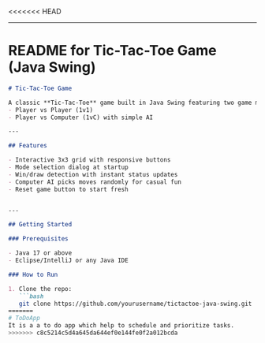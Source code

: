 <<<<<<< HEAD

---

# README for Tic-Tac-Toe Game (Java Swing)

```markdown
# Tic-Tac-Toe Game

A classic **Tic-Tac-Toe** game built in Java Swing featuring two game modes:  
- Player vs Player (1v1)  
- Player vs Computer (1vC) with simple AI  

---

## Features

- Interactive 3x3 grid with responsive buttons  
- Mode selection dialog at startup  
- Win/draw detection with instant status updates  
- Computer AI picks moves randomly for casual fun  
- Reset game button to start fresh  


---

## Getting Started

### Prerequisites

- Java 17 or above  
- Eclipse/IntelliJ or any Java IDE  

### How to Run

1. Clone the repo:  
   ```bash
   git clone https://github.com/yourusername/tictactoe-java-swing.git
=======
# ToDoApp
It is a a to do app which help to schedule and prioritize tasks.
>>>>>>> c8c5214c5d4a645da644ef0e144fe0f2a012bcda
